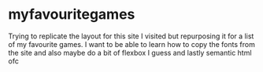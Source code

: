 # myfavouritegames
Trying to replicate the layout for this site I visited but repurposing it for a list of my favourite games. I want to be able to learn how to  copy the fonts from the site and also maybe do a bit of flexbox I guess and lastly semantic html ofc
